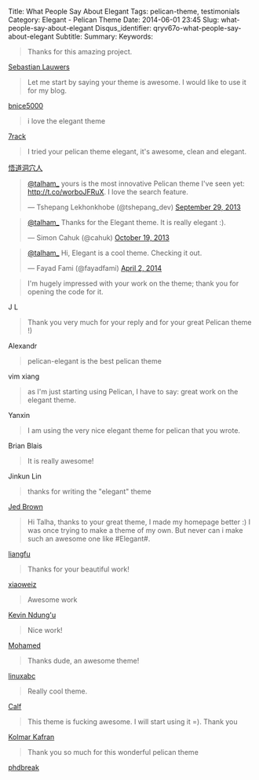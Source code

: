 Title: What People Say About Elegant
Tags: pelican-theme, testimonials
Category: Elegant - Pelican Theme
Date: 2014-06-01 23:45
Slug: what-people-say-about-elegant
Disqus_identifier: qryv67o-what-people-say-about-elegant
Subtitle:
Summary:
Keywords:

> Thanks for this amazing project.

[Sebastian Lauwers](https://github.com/Pelican-Elegant/elegant/issues/111#issuecomment-40943827)

> Let me start by saying your theme is awesome. I would like to use it for my blog.

[bnice5000](https://github.com/Pelican-Elegant/elegant/issues/115#issue-30103539)

> i love the elegant theme

[7rack](https://github.com/Pelican-Elegant/elegant/issues/118#issue-32226954)

> I tried your pelican theme elegant, it's awesome, clean and elegant.

[悟道洞穴人](https://github.com/Pelican-Elegant/elegant/pull/2#issue-19502670)

<blockquote class="twitter-tweet" lang="en"><p><a href="https://twitter.com/talham_">@talham_</a> yours is the most innovative Pelican theme I&#39;ve seen yet: <a href="http://t.co/worboJFRuX">http://t.co/worboJFRuX</a>. I love the search feature.</p>&mdash; Tshepang Lekhonkhobe (@tshepang_dev) <a href="https://twitter.com/tshepang_dev/statuses/384347807387095040">September 29, 2013</a></blockquote>
<script async src="//platform.twitter.com/widgets.js" charset="utf-8"></script>

<blockquote class="twitter-tweet" lang="en"><p><a href="https://twitter.com/talham_">@talham_</a> Thanks for the Elegant theme. It is really elegant :).</p>&mdash; Simon Cahuk (@cahuk) <a href="https://twitter.com/cahuk/statuses/391533360830775296">October 19, 2013</a></blockquote>
<script async src="//platform.twitter.com/widgets.js" charset="utf-8"></script>

<blockquote class="twitter-tweet" lang="en"><p><a href="https://twitter.com/talham_">@talham_</a> Hi, Elegant is a cool theme. Checking it out.</p>&mdash; Fayad Fami (@fayadfami) <a href="https://twitter.com/fayadfami/statuses/451420620241137664">April 2, 2014</a></blockquote>
<script async src="//platform.twitter.com/widgets.js" charset="utf-8"></script>

> I'm hugely impressed with your work on the theme; thank you for opening the
> code for it.

J L

> Thank you very much for your reply and for your great Pelican theme !)

Alexandr

> pelican-elegant is the best pelican theme

vim xiang

> as I'm just starting using Pelican, I have to say: great work on the elegant theme.

Yanxin

> I am using the very nice elegant theme for pelican that you wrote.

Brian Blais

> It is really awesome!

Jinkun Lin

> thanks for writing the "elegant" theme

[Jed Brown](https://plus.google.com/u/0/+JedBrown/)

> Hi Talha, thanks to your great theme, I made my homepage better :) I was once
> trying to make a theme of my own. But never can i make such an awesome one
> like #Elegant#.

[liangfu](http://oncrashreboot.com/elegant-best-pelican-theme-features#comment-1451253675)

> Thanks for your beautiful work!

[xiaoweiz](http://oncrashreboot.com/elegant-best-pelican-theme-features#comment-1429880788)

> Awesome work

[Kevin Ndung'u](http://oncrashreboot.com/elegant-best-pelican-theme-features#comment-1364943390)

> Nice work!

[Mohamed](http://oncrashreboot.com/elegant-best-pelican-theme-features#comment-1340387082)

> Thanks dude, an awesome theme!

[linuxabc](http://oncrashreboot.com/elegant-best-pelican-theme-features#comment-1123824877)

> Really cool theme.

[Calf](http://oncrashreboot.com/elegant-best-pelican-theme-features#comment-1117848663)

> This theme is fucking awesome. I will start using it =). Thank you

[Kolmar Kafran](http://oncrashreboot.com/elegant-best-pelican-theme-features#comment-1116584083)

> Thank you so much for this wonderful pelican theme

[phdbreak](http://oncrashreboot.com/elegant-best-pelican-theme-features#comment-1080851511)
